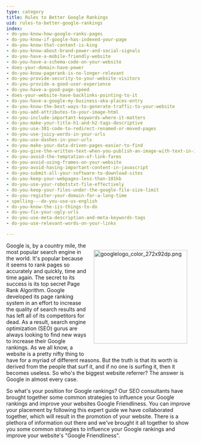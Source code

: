 ```yaml
---
type: category
title: Rules to Better Google Rankings
uid: rules-to-better-google-rankings
index:
- do-you-know-how-google-ranks-pages
- do-you-know-if-google-has-indexed-your-page
- do-you-know-that-content-is-king
- do-you-know-about-brand-power-and-social-signals
- do-you-have-a-mobile-friendly-website
- do-you-have-a-schema-code-on-your-website
- does-your-domain-have-power
- do-you-know-pagerank-is-no-longer-relevant
- do-you-provide-security-to-your-website-visitors
- do-you-provide-a-good-user-experience
- do-you-have-a-good-page-speed
- does-your-website-have-backlinks-pointing-to-it
- do-you-have-a-google-my-business-aka-places-entry
- do-you-know-the-best-ways-to-generate-traffic-to-your-website
- do-you-add-attributes-to-your-image-html
- do-you-include-important-keywords-where-it-matters
- do-you-make-your-title-h1-and-h2-tags-descriptive
- do-you-use-301-code-to-redirect-renamed-or-moved-pages
- do-you-use-juicy-words-in-your-urls
- do-you-use-dashes-in-your-urls
- do-you-make-your-data-driven-pages-easier-to-find
- do-you-give-the-written-text-when-you-publish-an-image-with-text-in-it
- do-you-avoid-the-temptation-of-link-farms
- do-you-avoid-using-frames-on-your-website
- do-you-avoid-having-important-content-in-javascript
- do-you-submit-all-your-software-to-download-sites
- do-you-keep-your-webpages-less-than-101kb
- do-you-use-your-robotstxt-file-effectively
- do-you-keep-your-files-under-the-google-file-size-limit
- do-you-register-your-domain-for-a-long-time
- spelling---do-you-use-us-english
- do-you-know-the-iis-things-to-do
- do-you-fix-your-ugly-urls
- do-you-use-meta-description-and-meta-keywords-tags
- do-you-use-relevant-words-on-your-links

---
```

​<img src="/PublishingImages/googlelogo_color_272x92dp.png" alt="googlelogo_color_272x92dp.png" style="margin&#58;20px;float&#58;right;width&#58;250px;" />​​Google is, by a country mile, the most popular search engine in the world. It's popular because it seems to rank pages so accurately and quickly, time and time again. The secret to its success is its top secret Page Rank Algorithm. Google developed its page ranking system in an effort to increase the quality of search results and has left all of its competitors for dead. As a result, search engine optimization (SEO) gurus are always looking to find new ways to increase their Google rankings. As we all know, a website is a pretty nifty thing to have for a myriad of different reasons. But the truth is that its worth is derived from the people that surf it, and if no one is surfing it, then it becomes useless. So who's the biggest website referrer? The answer is Google in almost every case.
<div><p></p><p>So what's your position for Google rankings? Our SEO consultants have brought together some common strategies to influence your Google rankings and improve your websites Google Friendliness. You can improve your placement by following this expert guide we have collaborated together, which will result in the promotion of your website. There is a plethora of information out there and we've brought it all together to show you some common strategies to influence your Google rankings and improve your website's &quot;Google Friendliness&quot;.​</p></div>


